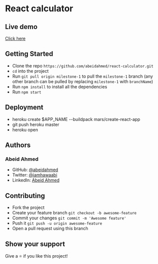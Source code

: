 # React calculator

## Live demo

[Click here](https://agile-stream-41674.herokuapp.com/)

## Getting Started

- Clone the repo `https://github.com/abeidahmed/react-calculator.git`
- `cd` into the project
- Run `git pull origin milestone-1` to pull the `milestone-1` branch
  (any other branch can be pulled by replacing `milestone-1` with `branchName`)
- Run `npm install` to install all the dependencies
- Run `npm start`

## Deployment

- heroku create $APP_NAME --buildpack mars/create-react-app
- git push heroku master
- heroku open

## Authors

### Abeid Ahmed

- GitHub: [@abeidahmed](https://github.com/abeidahmed)
- Twitter: [@iamhawaabi](https://twitter.com/iamhawaabi)
- LinkedIn: [Abeid Ahmed](https://www.linkedin.com/in/abeidahmed/)

## Contributing

- Fork the project
- Create your feature branch `git checkout -b awesome-feature`
- Commit your changes `git commit -m 'Awesome feature'`
- Push it `git push -u origin awesome-feature`
- Open a pull request using this branch

## Show your support

Give a ⭐️ if you like this project!
